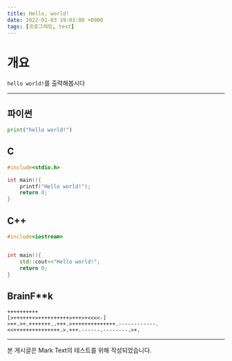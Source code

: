 ```yaml
---
title: Hello, world!
date: 2022-01-03 19:03:00 +0900
tags: [프로그래밍, test]
---
```


# 개요

`hello world!`를 출력해봅시다

---

## 파이썬

```python
print("hello world!")
```

## C

```c
#include<stdio.h>

int main(){
    printf("Hello world!");
    return 0;
}
```

## C++

```cpp
#include<iostream>


int main(){
    std::cout<<"Hello world!";
    return 0;
}
```

## BrainF**k

```brainfuck
++++++++++
[>+++++++>++++++++++>+++>+<<<<-]
>++.>+.+++++++..+++.>++++++++++++++.------------.<<+++++++++++++++.>.+++.------.--------.>+.
```

---

본 게시글은 Mark Text의 테스트를 위해 작성되었습니다.
